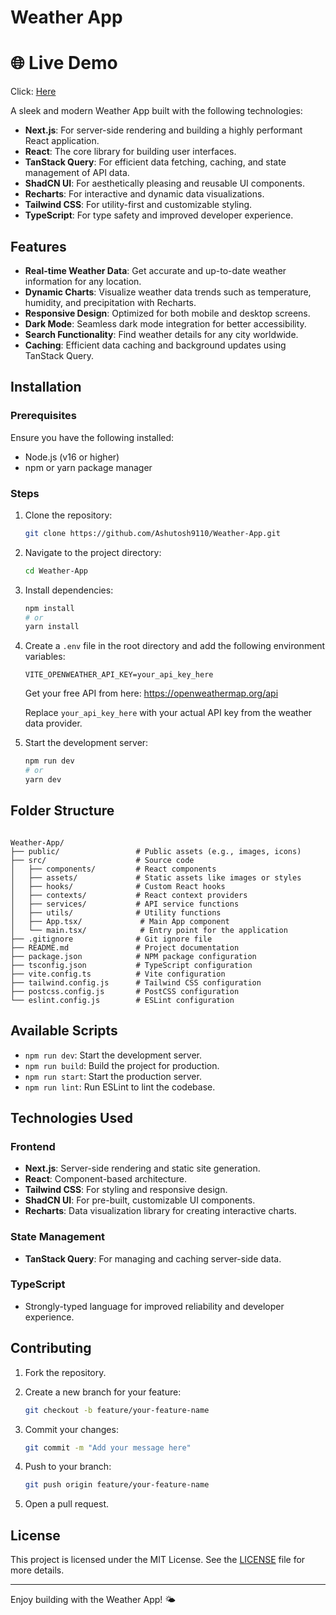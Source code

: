 # Weather App

<h1>🌐 Live Demo</h1>

Click: [Here](https://weather-app-nblv-ashutoshs-projects-b91f7c39.vercel.app/)

A sleek and modern Weather App built with the following technologies:

- **Next.js**: For server-side rendering and building a highly performant React application.
- **React**: The core library for building user interfaces.
- **TanStack Query**: For efficient data fetching, caching, and state management of API data.
- **ShadCN UI**: For aesthetically pleasing and reusable UI components.
- **Recharts**: For interactive and dynamic data visualizations.
- **Tailwind CSS**: For utility-first and customizable styling.
- **TypeScript**: For type safety and improved developer experience.

## Features

- **Real-time Weather Data**: Get accurate and up-to-date weather information for any location.
- **Dynamic Charts**: Visualize weather data trends such as temperature, humidity, and precipitation with Recharts.
- **Responsive Design**: Optimized for both mobile and desktop screens.
- **Dark Mode**: Seamless dark mode integration for better accessibility.
- **Search Functionality**: Find weather details for any city worldwide.
- **Caching**: Efficient data caching and background updates using TanStack Query.

## Installation

### Prerequisites

Ensure you have the following installed:

- Node.js (v16 or higher)
- npm or yarn package manager

### Steps

1. Clone the repository:

   ```bash
   git clone https://github.com/Ashutosh9110/Weather-App.git
   ```

2. Navigate to the project directory:

   ```bash
   cd Weather-App
   ```

3. Install dependencies:

   ```bash
   npm install
   # or
   yarn install
   ```

4. Create a `.env` file in the root directory and add the following environment variables:

   ```env
   VITE_OPENWEATHER_API_KEY=your_api_key_here
   ```
   Get your free API from here: https://openweathermap.org/api

   Replace `your_api_key_here` with your actual API key from the weather data provider.

5. Start the development server:

   ```bash
   npm run dev
   # or
   yarn dev
   ```

## Folder Structure

```plaintext

Weather-App/
├── public/                 # Public assets (e.g., images, icons)
├── src/                    # Source code
│   ├── components/         # React components
│   ├── assets/             # Static assets like images or styles
│   ├── hooks/              # Custom React hooks
│   ├── contexts/           # React context providers
│   ├── services/           # API service functions
│   ├── utils/              # Utility functions
│   ├── App.tsx/             # Main App component
│   └── main.tsx/            # Entry point for the application
├── .gitignore              # Git ignore file
├── README.md               # Project documentation
├── package.json            # NPM package configuration
├── tsconfig.json           # TypeScript configuration
├── vite.config.ts          # Vite configuration
├── tailwind.config.js      # Tailwind CSS configuration
├── postcss.config.js       # PostCSS configuration
└── eslint.config.js        # ESLint configuration
```

## Available Scripts

- `npm run dev`: Start the development server.
- `npm run build`: Build the project for production.
- `npm run start`: Start the production server.
- `npm run lint`: Run ESLint to lint the codebase.

## Technologies Used

### Frontend

- **Next.js**: Server-side rendering and static site generation.
- **React**: Component-based architecture.
- **Tailwind CSS**: For styling and responsive design.
- **ShadCN UI**: For pre-built, customizable UI components.
- **Recharts**: Data visualization library for creating interactive charts.

### State Management

- **TanStack Query**: For managing and caching server-side data.

### TypeScript

- Strongly-typed language for improved reliability and developer experience.

## Contributing

1. Fork the repository.
2. Create a new branch for your feature:

   ```bash
   git checkout -b feature/your-feature-name
   ```

3. Commit your changes:

   ```bash
   git commit -m "Add your message here"
   ```

4. Push to your branch:

   ```bash
   git push origin feature/your-feature-name
   ```

5. Open a pull request.

## License

This project is licensed under the MIT License. See the [LICENSE](LICENSE) file for more details.

---

Enjoy building with the Weather App! 🌤️
